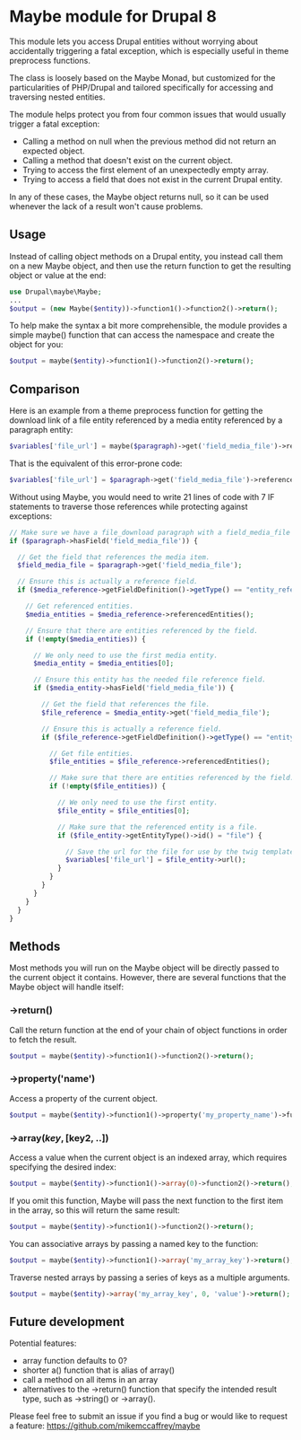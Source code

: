 # Maybe module for Drupal 8

This module lets you access Drupal entities without worrying about accidentally triggering a fatal exception, which is especially useful in theme preprocess functions.

The class is loosely based on the Maybe Monad, but customized for the particularities of PHP/Drupal and tailored specifically for accessing and traversing nested entities.

The module helps protect you from four common issues that would usually trigger a fatal exception:

* Calling a method on null when the previous method did not return an expected object.
* Calling a method that doesn't exist on the current object.
* Trying to access the first element of an unexpectedly empty array.
* Trying to access a field that does not exist in the current Drupal entity.

In any of these cases, the Maybe object returns null, so it can be used whenever the lack of a result won't cause problems.

## Usage

Instead of calling object methods on a Drupal entity, you instead call them on a new Maybe object, and then use the return function to get the resulting object or value at the end:
```php
use Drupal\maybe\Maybe;
...
$output = (new Maybe($entity))->function1()->function2()->return();
```

To help make the syntax a bit more comprehensible, the module provides a simple maybe() function that can access the namespace and create the object for you:
```php
$output = maybe($entity)->function1()->function2()->return();
```
## Comparison

Here is an example from a theme preprocess function for getting the download link of a file entity referenced by a media entity referenced by a paragraph entity:
```php
$variables['file_url'] = maybe($paragraph)->get('field_media_file')->referencedEntities()->get('field_media_file')->referencedEntities()->url()->return();
```

That is the equivalent of this error-prone code:
```php
$variables['file_url'] = $paragraph->get('field_media_file')->referencedEntities()[0]->get('field_media_file')->referencedEntities()[0]->url();
```

Without using Maybe, you would need to write 21 lines of code with 7 IF statements to traverse those references while protecting against exceptions:
```php
// Make sure we have a file_download paragraph with a field_media_file field.
if ($paragraph->hasField('field_media_file')) {

  // Get the field that references the media item.
  $field_media_file = $paragraph->get('field_media_file');

  // Ensure this is actually a reference field.
  if ($media_reference->getFieldDefinition()->getType() == "entity_reference_revisions") {

    // Get referenced entities.
    $media_entities = $media_reference->referencedEntities();

    // Ensure that there are entities referenced by the field.
    if (!empty($media_entities)) {

      // We only need to use the first media entity.
      $media_entity = $media_entities[0];

      // Ensure this entity has the needed file reference field.
      if ($media_entity->hasField('field_media_file')) {

        // Get the field that references the file.
        $file_reference = $media_entity->get('field_media_file');

        // Ensure this is actually a reference field.
        if ($file_reference->getFieldDefinition()->getType() == "entity_reference_revisions") {

          // Get file entities.
          $file_entities = $file_reference->referencedEntities();

          // Make sure that there are entities referenced by the field.
          if (!empty($file_entities)) {

            // We only need to use the first entity.
            $file_entity = $file_entities[0];

            // Make sure that the referenced entity is a file.
            if ($file_entity->getEntityType()->id() = "file") {

              // Save the url for the file for use by the twig template.
              $variables['file_url'] = $file_entity->url();
            }
          }
        }
      }
    }
  }
}
```

## Methods

Most methods you will run on the Maybe object will be directly passed to the current object it contains. However, there are several functions that the Maybe object will handle itself:

### ->return()

Call the return function at the end of your chain of object functions in order to fetch the result.
```php
$output = maybe($entity)->function1()->function2()->return();
```

### ->property('name')

Access a property of the current object.
```php
$output = maybe($entity)->function1()->property('my_property_name')->function2()->return();
```

### ->array($key, [$key2, ..])

Access a value when the current object is an indexed array, which requires specifying the desired index:
```php
$output = maybe($entity)->function1()->array(0)->function2()->return();
```

If you omit this function, Maybe will pass the next function to the first item in the array, so this will return the same result:

```php
$output = maybe($entity)->function1()->function2()->return();
```

You can associative arrays by passing a named key to the function:
```php
$output = maybe($entity)->function1()->array('my_array_key')->return();
```

Traverse nested arrays by passing a series of keys as a multiple arguments.
```php
$output = maybe($entity)->array('my_array_key', 0, 'value')->return();
```

## Future development

Potential features:
- array function defaults to 0?
- shorter a() function that is alias of array()
- call a method on all items in an array
- alternatives to the ->return() function that specify the intended result type, such as ->string() or ->array().

Please feel free to submit an issue if you find a bug or would like to request a feature: https://github.com/mikemccaffrey/maybe

